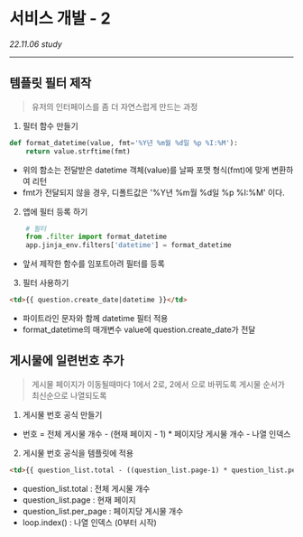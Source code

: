 # 서비스 개발 - 2
_22.11.06 study_
***
## 템플릿 필터 제작
> 유저의 인터페이스를 좀 더 자연스럽게 만드는 과정

1. 필터 함수 만들기
```python
def format_datetime(value, fmt='%Y년 %m월 %d일 %p %I:%M'):
    return value.strftime(fmt)
```
- 위의 함소는 전달받은 datetime 객체(value)를 날짜 포맷 형식(fmt)에 맞게 변환하여 리턴
- fmt가 전달되지 않을 경우, 디폴트값은 '%Y년 %m월 %d일 %p %I:%M' 이다.

2. 앱에 필터 등록 하기
```python
    # 필터
    from .filter import format_datetime
    app.jinja_env.filters['datetime'] = format_datetime
```
- 앞서 제작한 함수를 임포트아려 필터를 등록

3. 필터 사용하기
```html
<td>{{ question.create_date|datetime }}</td>
```
- 파이트라인 문자와 함께 datetime 필터 적용
- format_datetime의 매개변수 value에 question.create_date가 전달

## 게시물에 일련번호 추가
> 게시물 페이지가 이동될때마다 1에서 2로, 2에서 으로 바뀌도록 
> 게시물 순서가 최신순으로 나열되도록

1. 게시물 번호 공식 만들기
- 번호 = 전체 게시물 개수 - (현재 페이지 - 1) * 페이지당 게시물 개수 - 나열 인덱스
2. 게시물 번호 공식을 템플릿에 적용
```html
<td>{{ question_list.total - ((question_list.page-1) * question_list.per_page) - loop.index0 }}</td>
```
- question_list.total : 전체 게시물 개수
- question_list.page : 현재 페이지
- question_list.per_page : 페이지당 게시물 개수
- loop.index() : 나열 인덱스 (0부터 시작)

